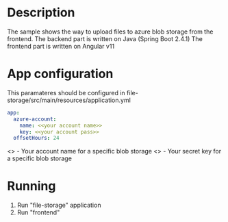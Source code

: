 # Description

The sample shows the way to upload files to azure blob storage from the frontend.
The backend part is written on Java (Spring Boot 2.4.1)
The frontend part is written on Angular v11

# App configuration

This paramateres should be configured in file-storage/src/main/resources/application.yml

``` yml
app:
  azure-account:
    name: <<your account name>>
    key: <<your account pass>>
  offsetHours: 24
```
<<your account name>> - Your account name for a specific blob storage
<<your account pass>> - Your secret key for a specific blob storage

# Running

1. Run "file-storage" application
2. Run "frontend"
